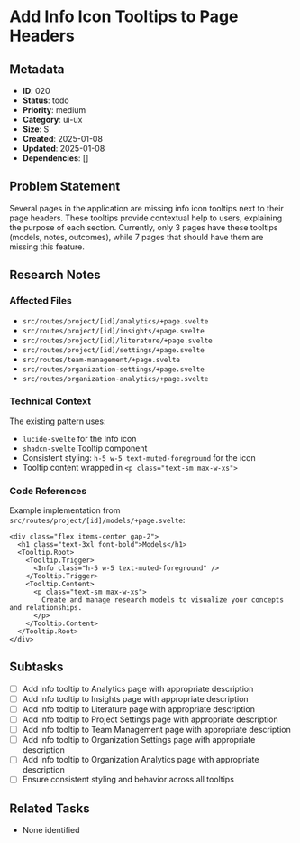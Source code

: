 # Add Info Icon Tooltips to Page Headers

## Metadata

- **ID**: 020
- **Status**: todo
- **Priority**: medium
- **Category**: ui-ux
- **Size**: S
- **Created**: 2025-01-08
- **Updated**: 2025-01-08
- **Dependencies**: []

## Problem Statement

Several pages in the application are missing info icon tooltips next to their page headers. These tooltips provide contextual help to users, explaining the purpose of each section. Currently, only 3 pages have these tooltips (models, notes, outcomes), while 7 pages that should have them are missing this feature.

## Research Notes

### Affected Files

- `src/routes/project/[id]/analytics/+page.svelte`
- `src/routes/project/[id]/insights/+page.svelte`
- `src/routes/project/[id]/literature/+page.svelte`
- `src/routes/project/[id]/settings/+page.svelte`
- `src/routes/team-management/+page.svelte`
- `src/routes/organization-settings/+page.svelte`
- `src/routes/organization-analytics/+page.svelte`

### Technical Context

The existing pattern uses:

- `lucide-svelte` for the Info icon
- `shadcn-svelte` Tooltip component
- Consistent styling: `h-5 w-5 text-muted-foreground` for the icon
- Tooltip content wrapped in `<p class="text-sm max-w-xs">`

### Code References

Example implementation from `src/routes/project/[id]/models/+page.svelte`:

```svelte
<div class="flex items-center gap-2">
  <h1 class="text-3xl font-bold">Models</h1>
  <Tooltip.Root>
    <Tooltip.Trigger>
      <Info class="h-5 w-5 text-muted-foreground" />
    </Tooltip.Trigger>
    <Tooltip.Content>
      <p class="text-sm max-w-xs">
        Create and manage research models to visualize your concepts and relationships.
      </p>
    </Tooltip.Content>
  </Tooltip.Root>
</div>
```

## Subtasks

- [ ] Add info tooltip to Analytics page with appropriate description
- [ ] Add info tooltip to Insights page with appropriate description
- [ ] Add info tooltip to Literature page with appropriate description
- [ ] Add info tooltip to Project Settings page with appropriate description
- [ ] Add info tooltip to Team Management page with appropriate description
- [ ] Add info tooltip to Organization Settings page with appropriate description
- [ ] Add info tooltip to Organization Analytics page with appropriate description
- [ ] Ensure consistent styling and behavior across all tooltips

## Related Tasks

- None identified
